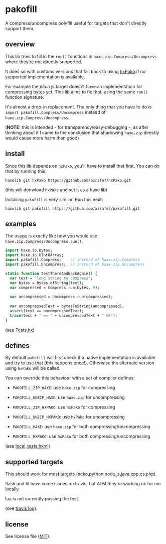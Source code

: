 # pakofill
A compress/uncompress polyfill useful for targets that don't directly support them.

## overview
This lib tries to fill in the `run()` functions in `haxe.zip.Compress/Uncompress` where they're not directly supported. 

It does so with customs versions that fall back to using [hxPako](https://github.com/azrafe7/hxPako) if no supported implementation is available.

For example the _plain_ js target doesn't have an implementation for compressing bytes yet. This lib aims to fix that, using the same `run()` function signature.

It's almost a drop-in replacement. The only thing that you have to do is `import pakofill.Compress/Uncompress` instead of `haxe.zip.Compress/Uncompress`.

(**NOTE:** this is intended - for transparency/easy-debugging -, as after thinking about it I came to the conclusion that shadowing `haxe.zip` directly would cause more harm than good)

## install
Since this lib depends on `hxPako`, you'll have to install that first.
You can do that by running this:

`haxelib git hxPako https://github.com/azrafe7/hxPako.git`

(this will donwload `hxPako` and set it as a haxe lib)

Installing `pakofill` is very similar. Run this next:

`haxelib git pakofill https://github.com/azrafe7/pakofill.git`

## examples
The usage is exactly like how you would use `haxe.zip.Compress/Uncompress.run()`.

```haxe
import haxe.io.Bytes;
import haxe.io.UInt8Array;
import pakofill.Compress;    // instead of haxe.zip.Compress
import pakofill.Uncompress;  // instead of haxe.zip.Uncompress

static function testThereAndBackAgain() {
  var text = "long string to c0mpress";
  var bytes = Bytes.ofString(text);
  var compressed = Compress.run(bytes, 9);
  
  var uncompressed = Uncompress.run(compressed);
  
  var uncompressedText = bytesToString(uncompressed);
  assert(text == uncompressedText);
  trace(text + " == " + uncompressedText + " OK");
}
```

(see [Tests.hx](test/Tests.hx))

## defines
By default `pakofill` will first check if a native implementation is available and try to use that (this happens once!). Otherwise the alternate version using `hxPako` will be called.

You can override this behaviour with a set of compiler defines:
 - `PAKOFILL_ZIP_HAXE`: use `haxe.zip` for compressing
 - `PAKOFILL_UNZIP_HAXE`: use `haxe.zip` for uncompressing
 - `PAKOFILL_ZIP_HXPAKO`: use `hxPako` for compressing
 - `PAKOFILL_UNZIP_HXPAKO`: use `hxPako` for uncompressing
 
 - `PAKOFILL_HAXE`: use `haxe.zip` for both compressing/uncompressing
 - `PAKOFILL_HXPAKO`: use `hxPako` for both compressing/uncompressing

(see [local_tests.hxml](local_tests.hxml))

## supported targets
This should work for most targets (neko,python,node,js,java,cpp,cs,php).

flash and hl have some issues on travis, but ATM they're working ok for me locally.

lua is not currently passing the test.

(see [travis log](https://travis-ci.org/azrafe7/pakofill)).

## license
See license file ([MIT](LICENSE)).